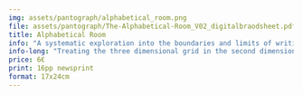 ```yaml
---
img: assets/pantograph/alphabetical_room.png
file: assets/pantograph/The-Alphabetical-Room_V02_digitalbraodsheet.pdf
title: Alphabetical Room
info: "A systematic exploration into the boundaries and limits of writing within a strictly calculated mathematical three dimensional grid within the flat digital space."
info-long: "Treating the three dimensional grid in the second dimensional digital space was always an intriguing matter for graphic designers, programmers, creative coders and visual artists. Starting from Josef-Müller Brockmann’s grid proposal for the design of interior spaces in 1961, the perspective of the viewer changes throughout the pages of the leaflet as does the resolution of the three dimensional grids in which the hypothetical letterforms are displayed. In addition I wrote a short introductory essay on the historical and on-going fascination of graphic designers, programmers, creative coders and visual artists on that topic."
price: 6€
print: 16pp newsprint
format: 17x24cm
---
```

